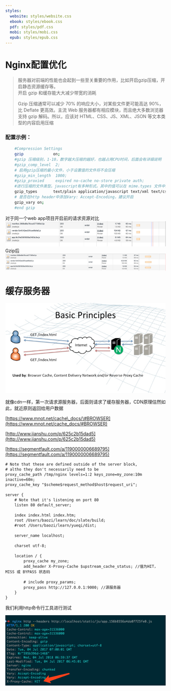 ```yaml
---
styles:
  website: styles/website.css
  ebook: styles/ebook.css
  pdf: styles/pdf.css
  mobi: styles/mobi.css
  epub: styles/epub.css
---
```


# Nginx配置优化

> 服务器对前端的性能也会起到一些至关重要的作用，比如开启gzip压缩，开启静态资源缓存等。  
> 开启 gzip 和缓存能大大减少带宽的消耗
>
> Gzip 压缩通常可以减少 70% 的响应大小，对某些文件更可能高达 90%，比 Deflate 更高效。主流 Web 服务器都有相应模块，而且绝大多数浏览器支持 gzip 解码。所以，应该对 HTML、CSS、JS、XML、JSON 等文本类型的内容启用压缩

### 配置示例：

```bash
    #Compression Settings
    gzip             on;
    #gzip 压缩级别，1-10，数字越大压缩的越好，也越占用CPU时间，后面会有详细说明
    #gzip_comp_level  2;
    # 启用gzip压缩的最小文件，小于设置值的文件将不会压缩
    #gzip_min_length  1000;
    #gzip_proxied     expired no-cache no-store private auth;
    #进行压缩的文件类型。javascript有多种形式。其中的值可以在 mime.types 文件中找到
    gzip_types       text/plain application/javascript text/xml text/css application/xml;
    # 是否在http header中添加Vary: Accept-Encoding，建议开启
    gzip_vary on;
    #end gzip
```

对于同一个web app项目开启前的请求资源对比![](/assets/import.png)Gzip后![](/assets/import2.png)

# 缓存服务器

![](/assets/cache.png)

就像cdn一样，第一次请求源服务器，后面则请求了缓存服务器，CDN原理估然如此，就近原则返回给用户数据

[https://www.mnot.net/cache\_docs/\#BROWSER](https://www.mnot.net/cache_docs/#BROWSER)

[http://www.jianshu.com/p/625c2b15dad5](http://www.jianshu.com/p/625c2b15dad5)

[https://segmentfault.com/a/1190000006689795](https://segmentfault.com/a/1190000006689795)

```
# Note that these are defined outside of the server block,
# altho they don't necessarily need to be
proxy_cache_path /tmp/nginx levels=1:2 keys_zone=my_zone:10m inactive=60m;
proxy_cache_key "$scheme$request_method$host$request_uri";

server {
    # Note that it's listening on port 80
    listen 80 default_server;

    index index.html index.htm;
    root /Users/baozi/learn/doc/slate/build;
    #root /Users/baozi/learn/yueqi/dist;

    server_name localhost;

    charset utf-8;

    location / {
        proxy_cache my_zone;
        add_header X-Proxy-Cache $upstream_cache_status; //值为HIT，MISS 或 BYPASS 状态码

        # include proxy_params;
        proxy_pass http://127.0.0.1:9000; //源服务器
    }
}
```

我们利用http命令行工具进行测试

![](/assets/http-test-cache.png)


